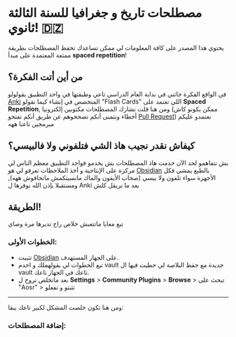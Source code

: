 # مصطلحات تاريخ و جغرافيا للسنة الثالثة ثانوي! 🇩🇿
يحتوي هذا المصدر على كافة المعلومات لي ممكن تساعدك تحفظ المصطلحات بطريقة ممتعة المعتمدة على مبدأ **spaced repetition**!
## من أين أتت الفكرة؟
في الواقع الفكرة جاتني في بداية العام الدراسي تاعي وطبقتها في واحد التطبيق يقولولو [Anki](https://apps.ankiweb.net/) المتخصص في إنشاء كيما نقولو "Flash Cards" اللي تعتمد على **Spaced Repetition**, ومن هنا قلت نشارك المصطلحات مكتوبين إلكترونيا (ممكن يكونو كاش أخطاء ونتمنى أنكم تصححوهم عن طريق أنكم تفتحو [Pull Request](https://github.com/Mouadhbendjedidi/hisgeo-Terminology/pulls))
نعتمدو عليكم مبرمجين تاعنا ههه
## كيفاش نقدر نجيب هاذ الشي فتلفوني ولا فالبيسي؟
بش نتفاهمو لحد الآن خدمت هاذ المصطلحات بش يخدمو فواحد التطبيق معظم الناس لي مركزة على الإنتاجية و أخذ الملاحظات تعرفو لي هو [Obsidian](https://obsidian.md/) بالطبع يمشي فكل الأجهزة سواء تلفون ولا بيسي (صحاب الأيفون والماك مانسيتكمش ماتخافوش ههه), ومستقبلا بإذن الله نوفرها ل Anki بعد ما نريقل كلش
## الطريقة!
تبع معايا ماتتعبش خلاص راح تديرها مرة وصاي 
### الخطوات الأولى:
- تثبيت [Obsidian](https://obsidian.md/) على الجهاز المستهدف.
- تبع الخطوات لي يقولهملك و اخدم vault جديدة مع حفظ البلاصة لي حطيت فيها ال vault تاعك في الجهاز تاعك.
- بعد ماتخلص تروح ل **Settings** > **Community Plugins** > **Browse** > تبحث على "Aosr" > تثبتو و تفعلو
***
ومن هنا تكون خلصت المشكل لكبير تاعك يبقا:
### إضافة المصطلحات:
